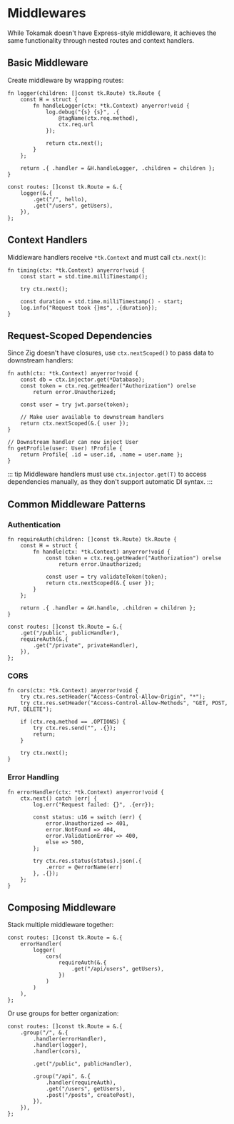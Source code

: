 # Middlewares

While Tokamak doesn't have Express-style middleware, it achieves the same functionality through nested routes and context handlers.

## Basic Middleware

Create middleware by wrapping routes:

```zig
fn logger(children: []const tk.Route) tk.Route {
    const H = struct {
        fn handleLogger(ctx: *tk.Context) anyerror!void {
            log.debug("{s} {s}", .{
                @tagName(ctx.req.method),
                ctx.req.url
            });

            return ctx.next();
        }
    };

    return .{ .handler = &H.handleLogger, .children = children };
}

const routes: []const tk.Route = &.{
    logger(&.{
        .get("/", hello),
        .get("/users", getUsers),
    }),
};
```

## Context Handlers

Middleware handlers receive `*tk.Context` and must call `ctx.next()`:

```zig
fn timing(ctx: *tk.Context) anyerror!void {
    const start = std.time.milliTimestamp();

    try ctx.next();

    const duration = std.time.milliTimestamp() - start;
    log.info("Request took {}ms", .{duration});
}
```

## Request-Scoped Dependencies

Since Zig doesn't have closures, use `ctx.nextScoped()` to pass data to downstream handlers:

```zig
fn auth(ctx: *tk.Context) anyerror!void {
    const db = ctx.injector.get(*Database);
    const token = ctx.req.getHeader("Authorization") orelse
        return error.Unauthorized;

    const user = try jwt.parse(token);

    // Make user available to downstream handlers
    return ctx.nextScoped(&.{ user });
}

// Downstream handler can now inject User
fn getProfile(user: User) !Profile {
    return Profile{ .id = user.id, .name = user.name };
}
```

::: tip
Middleware handlers must use `ctx.injector.get(T)` to access dependencies manually, as they don't support automatic DI syntax.
:::

## Common Middleware Patterns

### Authentication

```zig
fn requireAuth(children: []const tk.Route) tk.Route {
    const H = struct {
        fn handle(ctx: *tk.Context) anyerror!void {
            const token = ctx.req.getHeader("Authorization") orelse
                return error.Unauthorized;

            const user = try validateToken(token);
            return ctx.nextScoped(&.{ user });
        }
    };

    return .{ .handler = &H.handle, .children = children };
}

const routes: []const tk.Route = &.{
    .get("/public", publicHandler),
    requireAuth(&.{
        .get("/private", privateHandler),
    }),
};
```

### CORS

```zig
fn cors(ctx: *tk.Context) anyerror!void {
    try ctx.res.setHeader("Access-Control-Allow-Origin", "*");
    try ctx.res.setHeader("Access-Control-Allow-Methods", "GET, POST, PUT, DELETE");

    if (ctx.req.method == .OPTIONS) {
        try ctx.res.send("", .{});
        return;
    }

    try ctx.next();
}
```

### Error Handling

```zig
fn errorHandler(ctx: *tk.Context) anyerror!void {
    ctx.next() catch |err| {
        log.err("Request failed: {}", .{err});

        const status: u16 = switch (err) {
            error.Unauthorized => 401,
            error.NotFound => 404,
            error.ValidationError => 400,
            else => 500,
        };

        try ctx.res.status(status).json(.{
            .error = @errorName(err)
        }, .{});
    };
}
```

## Composing Middleware

Stack multiple middleware together:

```zig
const routes: []const tk.Route = &.{
    errorHandler(
        logger(
            cors(
                requireAuth(&.{
                    .get("/api/users", getUsers),
                })
            )
        )
    ),
};
```

Or use groups for better organization:

```zig
const routes: []const tk.Route = &.{
    .group("/", &.{
        .handler(errorHandler),
        .handler(logger),
        .handler(cors),

        .get("/public", publicHandler),

        .group("/api", &.{
            .handler(requireAuth),
            .get("/users", getUsers),
            .post("/posts", createPost),
        }),
    }),
};
```
